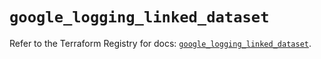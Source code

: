 # `google_logging_linked_dataset`

Refer to the Terraform Registry for docs: [`google_logging_linked_dataset`](https://registry.terraform.io/providers/hashicorp/google-beta/6.10.0/docs/resources/google_logging_linked_dataset).
